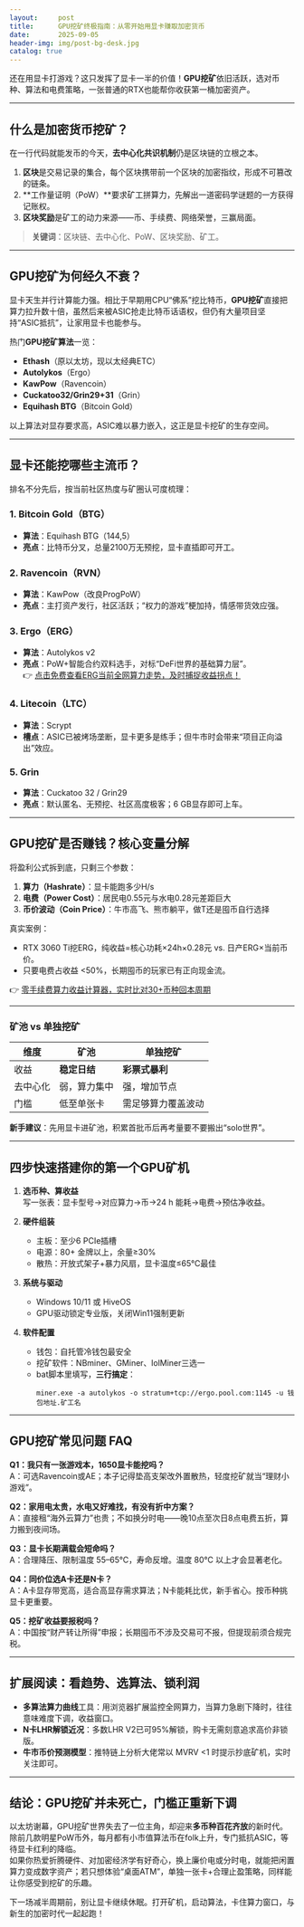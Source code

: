 ```yaml
---
layout:     post
title:      GPU挖矿终极指南：从零开始用显卡赚取加密货币
date:       2025-09-05
header-img: img/post-bg-desk.jpg
catalog: true
---
```


还在用显卡打游戏？这只发挥了显卡一半的价值！**GPU挖矿**依旧活跃，选对币种、算法和电费策略，一张普通的RTX也能帮你收获第一桶加密资产。

---

## 什么是加密货币挖矿？

在一行代码就能发币的今天，**去中心化共识机制**仍是区块链的立根之本。  
1. **区块**是交易记录的集合，每个区块携带前一个区块的加密指纹，形成不可篡改的链条。  
2. **工作量证明（PoW）**要求矿工拼算力，先解出一道密码学谜题的一方获得记账权。  
3. **区块奖励**是矿工的动力来源——币、手续费、网络荣誉，三赢局面。  

> **关键词**：区块链、去中心化、PoW、区块奖励、矿工。

---

## GPU挖矿为何经久不衰？

显卡天生并行计算能力强。相比于早期用CPU“佛系”挖比特币，**GPU挖矿**直接把算力拉升数十倍，虽然后来被ASIC抢走比特币话语权，但仍有大量项目坚持“ASIC抵抗”，让家用显卡也能参与。

热门**GPU挖矿算法**一览：  
- **Ethash**（原以太坊，现以太经典ETC）  
- **Autolykos**（Ergo）  
- **KawPow**（Ravencoin）  
- **Cuckatoo32/Grin29+31**（Grin）  
- **Equihash BTG**（Bitcoin Gold）  

以上算法对显存要求高，ASIC难以暴力嵌入，这正是显卡挖矿的生存空间。

---

## 显卡还能挖哪些主流币？

排名不分先后，按当前社区热度与矿圈认可度梳理：

### 1. Bitcoin Gold（BTG）
- **算法**：Equihash BTG（144,5）  
- **亮点**：比特币分叉，总量2100万无预挖，显卡直插即可开工。

### 2. Ravencoin（RVN）
- **算法**：KawPow（改良ProgPoW）  
- **亮点**：主打资产发行，社区活跃；“权力的游戏”梗加持，情感带货效应强。

### 3. Ergo（ERG）
- **算法**：Autolykos v2  
- **亮点**：PoW+智能合约双料选手，对标“DeFi世界的基础算力层”。  
👉 [点击免费查看ERG当前全网算力走势，及时捕捉收益拐点！](https://okxdog.com/)

### 4. Litecoin（LTC）
- **算法**：Scrypt  
- **槽点**：ASIC已被烤场垄断，显卡更多是练手；但牛市时会带来“项目正向溢出”效应。

### 5. Grin
- **算法**：Cuckatoo 32 / Grin29  
- **亮点**：默认匿名、无预挖、社区高度极客；6 GB显存即可上车。

---

## GPU挖矿是否赚钱？核心变量分解

将盈利公式拆到底，只剩三个参数：

1. **算力（Hashrate）**：显卡能跑多少H/s  
2. **电费（Power Cost）**：居民电0.55元与水电0.28元差距巨大  
3. **币价波动（Coin Price）**：牛市高飞、熊市躺平，做T还是囤币自行选择

真实案例：  
- RTX 3060 Ti挖ERG，纯收益=核心功耗×24h×0.28元 vs. 日产ERG×当前币价。  
- 只要电费占收益 <50%，长期囤币的玩家已有正向现金流。

👉 [零手续费算力收益计算器，实时比对30+币种回本周期](https://okxdog.com/)

---

### 矿池 vs 单独挖矿

| 维度 | 矿池 | 单独挖矿 |
|----|------|------|
| 收益 | **稳定日结** | **彩票式暴利** |
| 去中心化 | 弱，算力集中 | 强，增加节点 |
| 门槛 | 低至单张卡 | 需足够算力覆盖波动 |

**新手建议**：先用显卡进矿池，积累首批币后再考量要不要搬出“solo世界”。

---

## 四步快速搭建你的第一个GPU矿机

1. **选币种、算收益**  
   写一张表：显卡型号→对应算力→币→24 h 能耗→电费→预估净收益。

2. **硬件组装**  
   - 主板：至少6 PCIe插槽  
   - 电源：80+ 金牌以上，余量≥30%  
   - 散热：开放式架子+暴力风扇，显卡温度≤65℃最佳  

3. **系统与驱动**  
   - Windows 10/11 或 HiveOS  
   - GPU驱动锁定专业版，关闭Win11强制更新

4. **软件配置**  
   - 钱包：自托管冷钱包最安全  
   - 挖矿软件：NBminer、GMiner、lolMiner三选一  
   - bat脚本里填写，**三行搞定**：
     ```
     miner.exe -a autolykos -o stratum+tcp://ergo.pool.com:1145 -u 钱包地址.矿工名
     ```

---

## GPU挖矿常见问题 FAQ

**Q1：我只有一张游戏本，1650显卡能挖吗？**  
A：可选Ravencoin或AE；本子记得垫高支架改外置散热，轻度挖矿就当“理财小游戏”。

**Q2：家用电太贵，水电又好难找，有没有折中方案？**  
A：直接租“海外云算力”也贵；不如换分时电——晚10点至次日8点电费五折，算力搬到夜间场。

**Q3：显卡长期满载会短命吗？**  
A：合理降压、限制温度 55–65℃，寿命反增。温度 80℃ 以上才会显著老化。

**Q4：同价位选A卡还是N卡？**  
A：A卡显存带宽高，适合高显存需求算法；N卡能耗比优，新手省心。按币种挑显卡更重要。

**Q5：挖矿收益要报税吗？**  
A：中国按“财产转让所得”申报；长期囤币不涉及交易可不报，但提现前须合规完税。

---

## 扩展阅读：看趋势、选算法、锁利润

- **多算法算力曲线**工具：用浏览器扩展监控全网算力，当算力急剧下降时，往往意味难度下调，收益窗口。  
- **N卡LHR解锁近况**：多数LHR V2已可95%解锁，购卡无需刻意追求高价非锁版。  
- **牛市币价预测模型**：推特链上分析大佬常以 MVRV <1 时提示抄底矿机，实时关注即可。

---

## 结论：GPU挖矿并未死亡，门槛正重新下调

以太坊谢幕，GPU挖矿世界失去了一位主角，却迎来**多币种百花齐放**的新时代。除前几款明星PoW币外，每月都有小市值算法币在folk上升，专门抵抗ASIC，等待显卡红利的降临。  
如果你热爱折腾硬件、对加密经济学有好奇心，换上廉价电或分时电，就能把闲置算力变成数字资产；若只想体验“桌面ATM”，单独一张卡+合理止盈策略，同样能让你感受到挖矿的乐趣。

下一场减半周期前，别让显卡继续休眠。打开矿机，启动算法，卡住算力窗口，与新生的加密时代一起起跑！